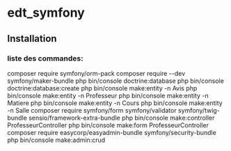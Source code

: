 # edt_symfony

## Installation

### liste des commandes: 

composer require symfony/orm-pack
composer require --dev symfony/maker-bundle
php bin/console doctrine:database
php bin/console doctrine:database:create
php bin/console make:entity -n Avis
php bin/console make:entity -n Professeur
php bin/console make:entity -n Matiere
php bin/console make:entity -n Cours
php bin/console make:entity -n Salle
composer require symfony/form symfony/validator symfony/twig-bundle sensio/framework-extra-bundle
php bin/console make:controller ProfesseurController
php bin/console make:form ProfesseurController
composer require easycorp/easyadmin-bundle symfony/security-bundle
php bin/console make:admin:crud
